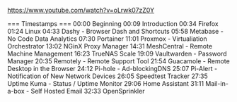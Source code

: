 https://www.youtube.com/watch?v=oLrwk07zZ0Y

=== Timestamps ===
00:00 Beginning
00:09 Introduction
00:34 Firefox
01:24 Linux
04:33 Dashy - Browser Dash and Shortcuts
05:58 Metabase - No Code Data Analytics
07:30 Portainer
11:01 Proxmox - Virtualiation Orchestrator
13:02 NGinX Proxy Manager
14:31 MeshCentral - Remote Machine Management
16:23 TrueNAS Scale
19:09 Vaultwarden - Password Manager
20:35 Remotely - Remote Support Tool
21:54 Guacamole - Remote Desktop in the Browser
24:12 Pi-hole - Ad-blockingDNS
25:07 Pi-Alert - Notification of New Network Devices
26:05 Speedtest Tracker
27:35 Uptime Kuma - Status / Uptime Monitor
29:06 Home Assistant
31:11 Mail-in-a-box - Self Hosted Email
32:33 OpenSprinkler
